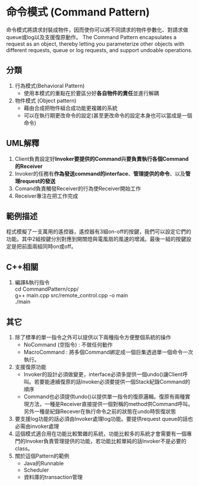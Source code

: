 # 命令模式 (Command Pattern)
命令模式將請求封裝成物件，因而使你可以將不同請求的物件參數化、對請求做queue或log以及支援復原動作。
The Command Pattern encapsulates a request as an object, thereby letting you parameterize other objects with different requests, queue or log requests, and support undoable operations.


## 分類
1. 行為模式(Behavioral Pattern)
   - 使用本模式的重點在於要區分好**各自物件的責任**並進行解耦
1. 物件模式 (Object pattern)
   - 藉由合成把物件組合成功能更複雜的系統
   - 可以在執行期更改命令的設定(甚至更改命令的設定本身也可以當成是一個命令)


## UML解釋
1. Client負責設定好**Invoker要提供的Command**與**要負責執行各個Command的Receiver**
1. Invoker的任務有**作為發送command的interface**、**管理提供的命令**、以及**管理request的發送**
1. Comand負責觸發Receiver的行為使Receiver開始工作
1. Receiver專注在把工作完成

## 範例描述
程式模擬了一支萬用的遙控器，遙控器有3組on-off的按鍵，我們可以設定它們的功能。其中2組按鍵分別對應到開關燈與電風扇的風速的增減。最後一組的按鍵設定是把前面兩組同時on或off。

## C++相關
1. 編譯&執行指令  
cd CommandPattern/cpp/  
g++ main.cpp src/remote_control.cpp -o main  
./main


## 其它
1. 除了標準的單一指令之外可以提供以下兩種指令方便整個系統的操作
   - NoCommand (空指令) : 不做任何動作
   - MacroCommand : 將多個Command綁定成一個巨集透過單一個命令一次執行。
1. 支援復原功能
   - Invoker的設計必須做變更，interface必須多提供一個undo()讓Client呼叫。若要能連續復原的話Invoker必須要提供一個Stack紀錄Command的順序
   - Command也必須提供undo()以提供單一指令的復原邏輯。復原有兩種實現方法，一種是Receiver直接提供一個對稱的method供Command呼叫。另外一種是紀錄Recever在執行命令之前的狀態在undo時恢復狀態
1. 要支援log功能的話必須由Invoker處理log功能。要提供request queue的話也必需由invoker處理
1. 這個模式適合用在功能比較繁雜的系統，功能比較多的系統才會需要有一個專門的Invoker負責管理提供的功能，若功能比較單純的話Invoker不是必要的class。
1. 關於這個Pattern的範例
   - Java的Runnable
   - Scheduler
   - 資料庫的transaction管理
